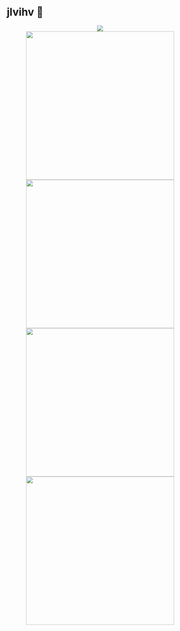 # jlvihv 👋

<div align=center>
    <img src="http://github-profile-summary-cards.vercel.app/api/cards/profile-details?username=jlvihv&theme=github_dark">
</div>

<div align=center>
    <img width="400" src="http://github-profile-summary-cards.vercel.app/api/cards/repos-per-language?username=jlvihv&theme=github_dark">
    <img width="400" src="http://github-profile-summary-cards.vercel.app/api/cards/most-commit-language?username=jlvihv&theme=github_dark">
</div>

<div align=center>
    <img width="400" src="http://github-profile-summary-cards.vercel.app/api/cards/stats?username=jlvihv&theme=github_dark">
    <img width="400" src="http://github-profile-summary-cards.vercel.app/api/cards/productive-time?username=jlvihv&theme=github_dark&utcOffset=8">
</div>
